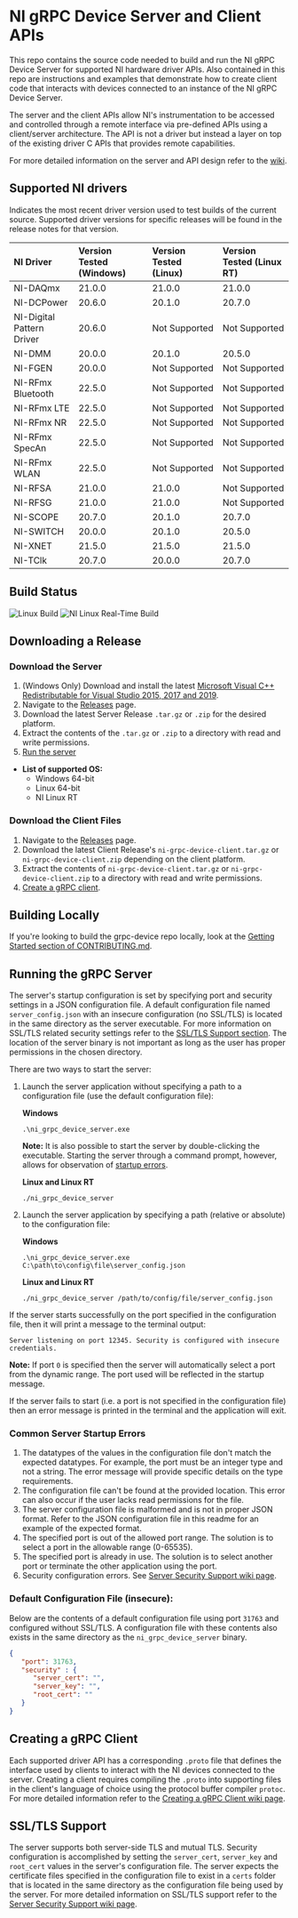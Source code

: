 # NI gRPC Device Server and Client APIs

This repo contains the source code needed to build and run the NI gRPC Device Server for supported NI hardware driver APIs. Also contained in this repo are instructions and examples that demonstrate how to create client code that interacts with devices connected to an instance of the NI gRPC Device Server.

The server and the client APIs allow NI's instrumentation to be accessed and controlled through a remote interface via pre-defined APIs using a client/server architecture. The API is not a driver but instead a layer on top of the existing driver C APIs that provides remote capabilities.

For more detailed information on the server and API design refer to the [wiki](https://github.com/ni/grpc-device/wiki).

## Supported NI drivers
Indicates the most recent driver version used to test builds of the current source. Supported driver versions for specific releases will be found in the release notes for that version.

|NI Driver|Version Tested (Windows)|Version Tested (Linux) &nbsp;&nbsp;&nbsp;&nbsp;&nbsp;|Version Tested (Linux RT)|
| :------------------------ | :------| :------------ | :------------ |
| NI-DAQmx                  | 21.0.0 | 21.0.0        | 21.0.0        |
| NI-DCPower                | 20.6.0 | 20.1.0        | 20.7.0        |
| NI-Digital Pattern Driver | 20.6.0 | Not Supported | Not Supported |
| NI-DMM                    | 20.0.0 | 20.1.0        | 20.5.0        |
| NI-FGEN                   | 20.0.0 | Not Supported | Not Supported |
| NI-RFmx Bluetooth         | 22.5.0 | Not Supported | Not Supported |
| NI-RFmx LTE               | 22.5.0 | Not Supported | Not Supported |
| NI-RFmx NR                | 22.5.0 | Not Supported | Not Supported |
| NI-RFmx SpecAn            | 22.5.0 | Not Supported | Not Supported |
| NI-RFmx WLAN              | 22.5.0 | Not Supported | Not Supported |
| NI-RFSA                   | 21.0.0 | 21.0.0        | Not Supported |
| NI-RFSG                   | 21.0.0 | 21.0.0        | Not Supported |
| NI-SCOPE                  | 20.7.0 | 20.1.0        | 20.7.0        |
| NI-SWITCH                 | 20.0.0 | 20.1.0        | 20.5.0        |
| NI-XNET                   | 21.5.0 | 21.5.0        | 21.5.0        |
| NI-TClk                   | 20.7.0 | 20.0.0        | 20.7.0        |

## Build Status
![Linux Build](https://github.com/ni/grpc-device/workflows/Build%20Matrix/badge.svg)
![NI Linux Real-Time Build](https://github.com/ni/grpc-device/workflows/NI%20Linux%20Real-Time%20Build/badge.svg)

## Downloading a Release

### Download the Server
1. (Windows Only) Download and install the latest [Microsoft Visual C++ Redistributable for Visual Studio 2015, 2017 and 2019](https://support.microsoft.com/en-us/topic/the-latest-supported-visual-c-downloads-2647da03-1eea-4433-9aff-95f26a218cc0).
2. Navigate to the [Releases](https://github.com/ni/grpc-device/releases) page.
3. Download the latest Server Release `.tar.gz` or `.zip` for the desired platform.
4. Extract the contents of the `.tar.gz` or `.zip` to a directory with read and write permissions.
5. [Run the server](#running-the-grpc-server)
* **List of supported OS:**
  - Windows 64-bit
  - Linux 64-bit
  - NI Linux RT

### Download the Client Files
1. Navigate to the [Releases](https://github.com/ni/grpc-device/releases) page.
2. Download the latest Client Release's `ni-grpc-device-client.tar.gz` or `ni-grpc-device-client.zip` depending on the client platform.
3. Extract the contents of `ni-grpc-device-client.tar.gz` or `ni-grpc-device-client.zip` to a directory with read and write permissions.
4. [Create a gRPC client](#creating-a-grpc-client).

## Building Locally

If you're looking to build the grpc-device repo locally, look at the [Getting Started section of CONTRIBUTING.md](https://github.com/ni/grpc-device/blob/main/CONTRIBUTING.md#getting-started).

## Running the gRPC Server

The server's startup configuration is set by specifying port and security settings in a JSON configuration file. A default configuration file named `server_config.json` with an insecure configuration (no SSL/TLS) is located in the same directory as the server executable. For more information on SSL/TLS related security settings refer to the [SSL/TLS Support section](#ssltls-support). The location of the server binary is not important as long as the user has proper permissions in the chosen directory.

There are two ways to start the server:

1. Launch the server application without specifying a path to a configuration file (use the default configuration file):

    **Windows**
    
    `.\ni_grpc_device_server.exe`
    
   **Note:** It is also possible to start the server by double-clicking the executable. Starting the server through a command prompt, however, allows for observation of [startup errors](#common-server-startup-errors).
   
    **Linux and Linux RT**
    
    `./ni_grpc_device_server`

2. Launch the server application by specifying a path (relative or absolute) to the configuration file:

    **Windows**
    
    `.\ni_grpc_device_server.exe C:\path\to\config\file\server_config.json`

    **Linux and Linux RT**
    
    `./ni_grpc_device_server /path/to/config/file/server_config.json`


If the server starts successfully on the port specified in the configuration file, then it will print a message to the terminal output:

```
Server listening on port 12345. Security is configured with insecure credentials.
```

**Note:** If port `0` is specified then the server will automatically select a port from the dynamic range. The port used will be reflected in the startup message.

If the server fails to start (i.e. a port is not specified in the configuration file) then an error message is printed in the terminal and the application will exit.

### Common Server Startup Errors

1. The datatypes of the values in the configuration file don't match the expected datatypes. For example, the port must be an integer type and not a string. The error message will provide specific details on the type requirements.
2. The configuration file can't be found at the provided location. This error can also occur if the user lacks read permissions for the file.
3. The server configuration file is malformed and is not in proper JSON format. Refer to the JSON configuration file in this readme for an example of the expected format.
4. The specified port is out of the allowed port range. The solution is to select a port in the allowable range (0-65535).
5. The specified port is already in use. The solution is to select another port or terminate the other application using the port.
6. Security configuration errors. See [Server Security Support wiki page](https://github.com/ni/grpc-device/wiki/Server-Security-Support).

### Default Configuration File (insecure):

Below are the contents of a default configuration file using port `31763` and configured without SSL/TLS.  A configuration file with these contents also exists in the same directory as the `ni_grpc_device_server` binary.

```json
{
   "port": 31763,
   "security" : {
      "server_cert": "",
      "server_key": "",
      "root_cert": ""
   }
}
```

## Creating a gRPC Client

Each supported driver API has a corresponding `.proto` file that defines the interface used by clients to interact with the NI devices connected to the server. Creating a client requires compiling the `.proto` into supporting files in the client's language of choice using the protocol buffer compiler `protoc`. For more detailed information refer to the [Creating a gRPC Client wiki page](https://github.com/ni/grpc-device/wiki/Creating-a-gRPC-Client).

## SSL/TLS Support

The server supports both server-side TLS and mutual TLS. Security configuration is accomplished by setting the `server_cert`, `server_key` and `root_cert` values in the server's configuration file. The server expects the certificate files specified in the configuration file to exist in a `certs` folder that is located in the same directory as the configuration file being used by the server. For more detailed information on SSL/TLS support refer to the [Server Security Support wiki page](https://github.com/ni/grpc-device/wiki/Server-Security-Support).
